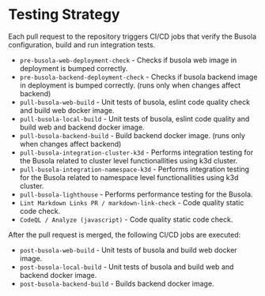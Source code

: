 # Testing Strategy

Each pull request to the repository triggers CI/CD jobs that verify the Busola configuration, build and run integration tests.

- `pre-busola-web-deployment-check` - Checks if busola web image in deployment is bumped correctly.
- `pre-busola-backend-deployment-check` - Checks if busola backend image in deployment is bumped correctly. (runs only when changes affect backend)
- `pull-busola-web-build` - Unit tests of busola, eslint code quality check and build web docker image.
- `pull-busola-local-build` - Unit tests of busola, eslint code quality and build web and backend docker image.
- `pull-busola-backend-build` - Build backend docker image. (runs only when changes affect backend)
- `pull-busola-integration-cluster-k3d` - Performs integration testing for the Busola related to cluster level functionallities using k3d cluster.
- `pull-busola-integration-namespace-k3d` - Performs integration testing for the Busola related to namespace level functionallities using k3d cluster.
- `pull-busola-lighthouse` - Performs performance testing for the Busola.
- `Lint Markdown Links PR / markdown-link-check` - Code quality static code check.
- `CodeQL / Analyze (javascript)` - Code quality static code check.

After the pull request is merged, the following CI/CD jobs are executed:

- `post-busola-web-build` - Unit tests of busola and build web docker image.
- `post-busola-local-build` - Unit tests of busola and build web and backend docker image.
- `post-busola-backend-build` - Builds backend docker image.
